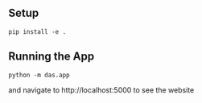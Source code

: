 ## Setup
`pip install -e .`

## Running the App
`python -m das.app`

and navigate to http://localhost:5000 to see the website

